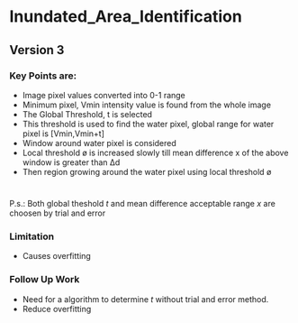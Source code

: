 # Inundated_Area_Identification
## Version 3
### Key Points are:
- Image pixel values converted into 0-1 range
- Minimum pixel, Vmin intensity value is found from the whole image
- The Global Threshold, t is selected
- This threshold is used to find the water pixel, global range for water pixel is [Vmin,Vmin+t]
- Window around water pixel is considered
- Local threshold ø is increased slowly till mean difference x of the above window is greater than ∆d
- Then region growing around the water pixel using local threshold ø
#
P.s.: Both global theshold _t_ and mean difference acceptable range _x_ are choosen by trial and error

### Limitation
- Causes overfitting

### Follow Up Work
- Need for a algorithm to determine _t_ without trial and error method.
- Reduce overfitting
